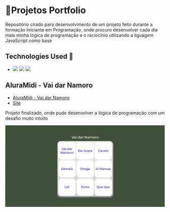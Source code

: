 # **🚀Projetos Portfolio**

Repositório cirado para desenvolvimento de um projeto feito durante a formação Iniciante em Programação, onde procuro desenvolver cada dia mais minha lógica de programação e o raciocínio utilizando a liguagem JavaScript como base

## Technologies Used 🧩

*  <img src="https://img.shields.io/badge/HTML5-E34F26?style=for-the-badge&logo=html5&logoColor=white" /> <img src="https://img.shields.io/badge/CSS3-1572B6?style=for-the-badge&logo=css3&logoColor=white"/>  <img src="https://img.shields.io/badge/CSS3-1572B6?style=for-the-badge&logo=javascript&logoColor=white"/>

## **AluraMidi - Vai dar Namoro**

- [AluraMidi - Vai dar Namoro](https://github.com/carlosvinicius-ai/AluraCurso-Front-End/tree/master/aluramidi/AluraMidi)
- [Site](https://github.com/carlosvinicius-ai/AluraCurso-Front-End/aluramidi/AluraMidi)

Projeto finalizado, onde pude desenvolver a lógica de programação com um desafio muito intuito

![Site Finalizado](Capturas/site1.png)